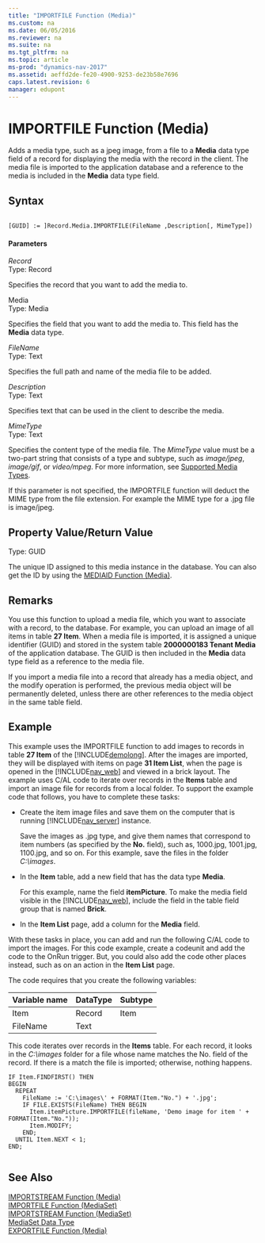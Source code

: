 ```yaml
---
title: "IMPORTFILE Function (Media)"
ms.custom: na
ms.date: 06/05/2016
ms.reviewer: na
ms.suite: na
ms.tgt_pltfrm: na
ms.topic: article
ms-prod: "dynamics-nav-2017"
ms.assetid: aeffd2de-fe20-4900-9253-de23b58e7696
caps.latest.revision: 6
manager: edupont
---
```

# IMPORTFILE Function (Media)
Adds a media type, such as a jpeg image, from a file to a **Media** data type field of a record for displaying the media with the record in the client. The media file is imported to the application database and a reference to the media is included in the **Media** data type field.  
  
## Syntax  
  
```  
  
[GUID] := ]Record.Media.IMPORTFILE(FileName ,Description[, MimeType])  
```  
  
#### Parameters  
 *Record*  
 Type: Record  
  
 Specifies the record that you want to add the media to.  
  
 Media  
 Type: Media  
  
 Specifies the field that you want to add the media to. This field has the **Media** data type.  
  
 *FileName*  
 Type: Text  
  
 Specifies the full path and name of the media file to be added.  
  
 *Description*  
 Type: Text  
  
 Specifies text that can be used in the client to describe the media.  
  
 *MimeType*  
 Type: Text  
  
 Specifies the content type of the media file. The *MimeType* value must be a two-part string that consists of a type and subtype, such as *image/jpeg*, *image/gif*, or *video/mpeg*. For more information, see [Supported Media Types](Working-With-Media-on-Records.md#SupportedMediaTypes).  
  
 If this parameter is not specified, the IMPORTFILE function will deduct the MIME type from the file extension. For example the MIME type for a .jpg file is image/jpeg.  
  
## Property Value/Return Value  
 Type: GUID  
  
 The unique ID assigned to this media instance in the database. You can also get the ID by using the [MEDIAID Function \(Media\)](MEDIAID-Function--Media-.md).  
  
## Remarks  
 You use this function to upload a media file, which you want to associate with a record, to the database. For example, you can upload an image of all items in table **27 Item**. When a media file is imported, it is assigned a unique identifier \(GUID\) and stored in the system table **2000000183 Tenant Media** of the application database. The GUID is then included in the **Media** data type field as a reference to the media file.  
  
 If you import a media file into a record that already has a media object, and the modify operation is performed, the previous media object will be permanently deleted, unless there are other references to the media object in the same table field.  
  
## Example  
 This example uses the IMPORTFILE function to add images to records in table **27 Item** of the [!INCLUDE[demolong](includes/demolong_md.md)]. After the images are imported, they will be displayed with items on page **31 Item List**, when the page is opened in the [!INCLUDE[nav_web](includes/nav_web_md.md)] and viewed in a brick layout. The example uses C/AL code to iterate over records in the **Items** table and import an image file for records from a local folder. To support the example code that follows, you have to complete these tasks:  
  
-   Create the item image files and save them on the computer that is running [!INCLUDE[nav_server](includes/nav_server_md.md)] instance.  
  
     Save the images as .jpg type, and give them names that correspond to item numbers \(as specified by the **No.** field\), such as, 1000.jpg, 1001.jpg, 1100.jpg, and so on. For this example, save the files in the folder *C:\\images*.  
  
-   In the **Item** table, add a new field that has the data type **Media**.  
  
     For this example, name the field **itemPicture**. To make the media field visible in the [!INCLUDE[nav_web](includes/nav_web_md.md)], include the field in the table field group that is named **Brick**.  
  
-   In the **Item List** page, add a column for the **Media** field.  
  
 With these tasks in place, you can add and run the following C/AL code to import the images. For this code example, create a codeunit and add the code to the OnRun trigger. But, you could also add the code other places instead, such as on an action in the **Item List** page.  
  
 The code requires that you create the following variables:  
  
|Variable name|DataType|Subtype|  
|-------------------|--------------|-------------|  
|Item|Record|Item|  
|FileName|Text||  
  
 This code iterates over records in the **Items** table. For each record, it looks in the *C:\\images* folder for a file whose name matches the No. field of the record. If there is a match the file is imported; otherwise, nothing happens.  
  
```  
IF Item.FINDFIRST() THEN  
BEGIN  
  REPEAT  
    FileName := 'C:\images\' + FORMAT(Item."No.") + '.jpg';  
    IF FILE.EXISTS(FileName) THEN BEGIN  
      Item.itemPicture.IMPORTFILE(fileName, 'Demo image for item ' + FORMAT(Item."No."));  
      Item.MODIFY;  
    END;  
  UNTIL Item.NEXT < 1;  
END;  
  
```  
  
## See Also  
 [IMPORTSTREAM Function \(Media\)](IMPORTSTREAM-Function--Media-.md)   
 [IMPORTFILE Function \(MediaSet\)](IMPORTFILE-Function--MediaSet-.md)   
 [IMPORTSTREAM Function \(MediaSet\)](IMPORTSTREAM-Function--MediaSet-.md)   
 [MediaSet Data Type](MediaSet-Data-Type.md)   
 [EXPORTFILE Function \(Media\)](EXPORTFILE-Function--Media-.md)